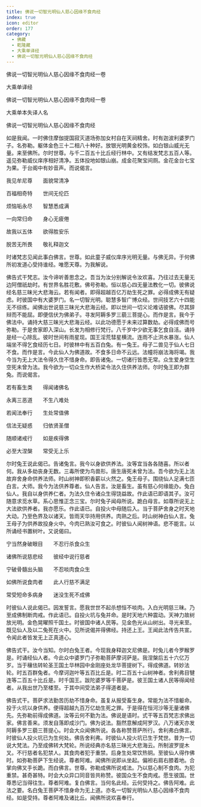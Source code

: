 ```yaml
---
title: 佛说一切智光明仙人慈心因缘不食肉经
index: true
icon: editor
order: 177
category:
  - 佛藏
  - 乾隆藏
  - 大乘单译经
  - 佛说一切智光明仙人慈心因缘不食肉经
---
```


佛说一切智光明仙人慈心因缘不食肉经一卷  

大乘单译经  

佛说一切智光明仙人慈心因缘不食肉经一卷  

大乘单本失译人名  

佛说一切智光明仙人慈心因缘不食肉经  

如是我闻。一时佛住摩伽提国寂灭道场弥加女村自在天祠精舍。时有迦波利婆罗门子。名弥勒。躯体金色三十二相八十种好。放银光明黄金校饰。如白银山威光无量。来至佛所。尔时世尊。与千二百五十比丘经行林中。又有结发梵志五百人等。遥见弥勒威仪庠序相好清净。五体投地如银山崩。成金花聚宝间厕。金花金台七宝为果。于台阁中有妙音声。而说偈言。  

我见牟尼尊　　面貌常清净  

百福相奇特　　世间无伦匹  

烦恼垢永尽　　智慧悉成满  

一向常归命　　身心无疲倦  

故我以五体　　欲得胜安乐  

脱苦无所畏　　敬礼释迦文  

时诸梵志见闻此事白佛言。世尊。如此童子威仪庠序光明无量。与佛无异。于何佛所初发道心受持谁经。唯愿天尊。为我解说。  

佛告式干梵志。汝今谛听善思念之。吾当为汝分别解说令汝欢喜。乃往过去无量无边阿僧祇劫时。有世界名胜花敷。佛号弥勒。恒以慈心四无量法教化一切。彼佛说经名慈三昧光大悲海云。若有闻者。即得超越百亿万劫生死之罪。必得成佛无有疑虑。时彼国中有大婆罗门。名一切智光明。聪慧多智广博众经。世间技艺六十四能无不综练。闻佛出世说慈三昧光大悲海云经。即以世间一切义论难诘彼佛。尽其辞辩而不能屈。即便信伏为佛弟子。寻发阿耨多罗三藐三菩提心。而作是言。我今于佛法中。诵持大慈三昧光大悲海云经。以此功德愿于未来过算数劫。必得成佛而号弥勒。于是舍家即入深山。长发为相修行梵行。八千岁中少欲无事乞食自活。诵持是经一心除乱。彼时世间有雨星现。国王淫荒彗星横流。连雨不止洪水暴涨。仙人端坐不得乞食经历七日。时彼林中有五百白兔。有一兔王。母子二兽见于仙人七日不食。而作是言。今此仙人为佛道故。不食多日命不云远。法幢将崩法海将竭。我今当为无上大法令得久住不惜身命。即告诸兔。一切诸行皆悉无常。众生爱身空生空死未曾为法。我今欲为一切众生作大桥梁令法久住供养法师。尔时兔王即为群兔。而说偈言。  

若有畜生类　　得闻诸佛名  

永离三恶道　　不生八难处  

若闻法奉行　　生处常值佛  

信法无疑惑　　归依贤圣僧  

随顺诸戒行　　如是疾得佛  

必至大涅槃　　常受无上乐  

尔时兔王说此偈已。告诸兔言。我今以身欲供养法。汝等宜当各各随喜。所以者何。我从多劫丧身无数。三毒所使为鸟兽形。唐生唐死未曾为法。吾今欲为无上法故弃舍身命供养法师。时山树神即积香薪以火然之。兔王母子。围绕仙人足满七匝白言。大师。我今为法供养尊者。仙人告言。汝是畜生。虽有慈心何缘能办。兔白仙人。我自以身供养仁者。为法久住令诸众生得饶益故。作此语已即语其子。汝可随意求觅水草。系心思惟正念三宝。尔时兔子闻母所说。跪白母言。如尊所说无上大法欲供养者。我亦愿乐。作此语已。自投火中母随后入。当于菩萨舍身之时天地大动。乃至色界及以诸天。皆雨天华持用供养。肉熟之后。时山树神白仙人言。兔王母子为供养故投身火中。今肉已熟汝可食之。时彼仙人闻树神语。悲不能言。以所诵经书置树叶。又说偈曰。  

宁当然身破眼目　　不忍行杀食众生  

诸佛所说慈悲经　　彼经中说行慈者  

宁破骨髓出头脑　　不忍啖肉食众生  

如佛所说食肉者　　此人行慈不满足  

常受短命多病身　　迷没生死不成佛  

时彼仙人说此偈已。因发誓言。愿我世世不起杀想恒不啖肉。入白光明慈三昧。乃至成佛制断肉戒。作此语已。自投火坑与兔并命。是时天地六种震动。天神力故树放光明。金色晃曜照千国土。时彼国中诸人民等。见金色光从山树出。寻光来至。既见仙人及以二兔死在火中。见所说偈并得佛经。持还上王。王闻此法传告共宣。令闻此者皆发无上正真道心。  

佛告式干。汝今当知。尔时白兔王者。今现我身释迦文尼佛是。时兔儿者今罗睺罗是。时诵经仙人者。今此众中婆罗门子弥勒菩萨摩诃萨是。我涅槃后五十六亿万岁。当于穰佉转轮圣王国土华林园中金刚座处龙华菩提树下。得成佛道。转妙法轮。时五百群兔者。今摩诃迦叶等五百比丘是。时二百五十山树神者。舍利弗目犍连等二百五十比丘是。时千国王。跋陀婆罗等千菩萨是。彼王国土诸人民等得闻经者。从我出世乃至楼至。于其中间受法弟子得道者是。  

佛告式干。菩萨求法勤苦历劫不惜身命。虽复从报受畜生身。常能为法不惜躯命。投于火坑以身供养。便得超越九百万亿劫生死之罪。于是得在恒河沙等无量诸佛先。先弥勒前得成佛道。汝等云何不勤为法。佛说是语时。式干等五百梵志求佛出家。佛言善来。须发自落即成沙门。佛为说法。豁然意解成阿罗汉。八万诸天亦发阿耨多罗三藐三菩提心。时会大众闻佛所说。各各称赞菩萨所行。舍利弗白佛言。时彼仙人投火坑已为生何处。佛告舍利弗。时彼仙人投火坑已生于梵世。普为一切说大梵法。乃至成佛转大梵轮。所说经典亦名慈三昧光大悲海云。所制波罗提木叉。不行慈者名犯禁人。其食肉者犯于重禁。后身生处常饮热铜。至彼仙人得作佛时。如弥勒菩萨下生经说。尊者阿难。闻佛所说即从坐起。偏袒右肩右膝着地。合掌向佛叉手长跪。而白佛言。世尊。弥勒成佛所说戒法。乃以慈心制不食肉。为犯重禁。甚奇甚特。时会大众异口同音皆共称赞。彼国众生不食肉戒。愿生彼国。世尊悉记当得往生。尊者阿难。复白佛言。当何名此经。云何受持之。佛告阿难。此法之要。名白兔王菩萨不惜身命为无上道。亦名一切智光明仙人慈心因缘不食肉经。如是受持。尊者阿难及诸比丘。闻佛所说欢喜奉行。  
